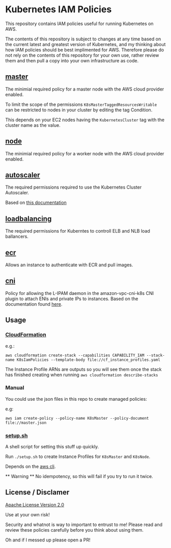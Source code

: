 # Kubernetes IAM Policies

This repository contains IAM policies useful for running Kubernetes on AWS.

The contents of this repository is subject to changes at any time based on the
current latest and greatest version of Kubernetes, and my thinking about how
IAM policies should be best implimented for AWS. Therefore please do not
rely on the contents of this repository for your own use, rather review them
and then pull a copy into your own infrastructure as code.

## [master](master.json)
The minimial required policy for a master node with the AWS cloud provider
enabled.

To limit the scope of the permissions `K8sMasterTaggedResourcesWritable`
can be restricted to nodes in your cluster by editing the tag Condition.

This depends on your EC2 nodes having the `KubernetesCluster` tag with
the cluster name as the value.


## [node](node.json)
The minimial required policy for a worker node with the AWS cloud provider
enabled.

## [autoscaler](autoscaler.json)

The required permissions required to use the Kubernetes Cluster Autoscaler.

Based on [this documentation](https://github.com/kubernetes/autoscaler/blob/master/cluster-autoscaler/cloudprovider/aws/README.md#permissions)

## [loadbalancing](loadbalancing.json)
The required permissions for Kuberntes to controll ELB and NLB load ballancers.

## [ecr](ecr.json)
Allows an instance to authenticate with ECR and pull images.

## [cni](cni.json)

Policy for allowing the L-IPAM daemon in the amazon-vpc-cni-k8s CNI plugin
to attach ENIs and private IPs to instances. Based on the documentation
found [here](https://github.com/aws/amazon-vpc-cni-k8s#requirements).

## Usage

### [CloudFormation](cf.yaml)

e.g.:

```
aws cloudformation create-stack --capabilities CAPABILITY_IAM --stack-name K8sIamPolicies --template-body file://cf_instance_profiles.yaml
```

The Instance Profile ARNs are outputs so you will see them once the stack has finished creating when running `aws cloudformation describe-stacks`

### Manual

You could use the json files in this repo to create managed policies:

e.g:

```
aws iam create-policy --policy-name K8sMaster --policy-document file://master.json
```

### [setup.sh](setup.sh)

A shell script for setting this stuff up quickly.

Run `./setup.sh` to create Instance Profiles for `K8sMaster` and `K8sNode`.

Depends on the [aws cli](https://docs.aws.amazon.com/cli/latest/userguide/installing.html).

** Warning **
No idempotency, so this will fail if you try to run it twice.

## License / Disclamer

[Apache License Version 2.0](LICENSE)

Use at your own risk!

Security and whatnot is way to important to entrust to me!
Please read and review these policies carefully before you
think about using them.

Oh and if I messed up please open a PR!
